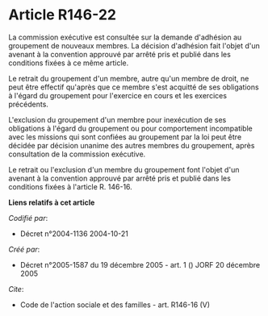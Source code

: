 # Article R146-22

La commission exécutive est consultée sur la demande d'adhésion au groupement de nouveaux membres. La décision d'adhésion
fait l'objet d'un avenant à la convention approuvé par arrêté pris et publié dans les conditions fixées à ce même article. 

Le retrait du groupement d'un membre, autre qu'un membre de droit, ne peut être effectif qu'après que ce membre s'est
acquitté de ses obligations à l'égard du groupement pour l'exercice en cours et les exercices précédents. 

L'exclusion du groupement d'un membre pour inexécution de ses obligations à l'égard du groupement ou pour comportement
incompatible avec les missions qui sont confiées au groupement par la loi peut être décidée par décision unanime des autres
membres du groupement, après consultation de la commission exécutive. 

Le retrait ou l'exclusion d'un membre du groupement font l'objet d'un avenant à la convention approuvé par arrêté pris et
publié dans les conditions fixées à l'article R. 146-16.

**Liens relatifs à cet article**

_Codifié par_:

  - Décret n°2004-1136 2004-10-21

_Créé par_:

  - Décret n°2005-1587 du 19 décembre 2005 - art. 1 () JORF 20 décembre 2005

_Cite_:

  - Code de l'action sociale et des familles - art. R146-16 (V)
